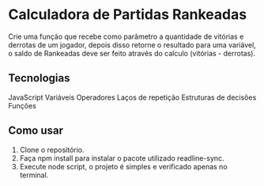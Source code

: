 # Calculadora de Partidas Rankeadas

Crie uma função que recebe como parâmetro a quantidade de vitórias e derrotas de um jogador,
depois disso retorne o resultado para uma variável, o saldo de Rankeadas deve ser feito através do calculo (vitórias - derrotas).

## Tecnologias

JavaScript
Variáveis
Operadores
Laços de repetição
Estruturas de decisões
Funções

## Como usar

1. Clone o repositório.
2. Faça npm install para instalar o pacote utilizado readline-sync.
3. Execute node script, o projeto é simples e verificado apenas no terminal.
